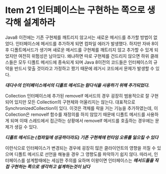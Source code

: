 # Item 21 인터페이스는 구현하는 쪽으로 생각해 설계하라

Java8 이전에는 기존 구현체를 깨트리지 않고서는 새로운 메서드를 추가할 방법이 없었다. 인터페이스에 메서드를 추가하게 되면 컴파일 에러가 발생했다. 하지만 자바 8이후 디폴트메서드가 생기며 새로운 메서드를 구현체를 깨트리지 않고 추가할 수 있게 되었지만 여전히 위험성은 남아있다. 왜냐하면 따로 구현체를 건드리지 않으면 하위 클래스들은 모두 디폴트 메서드에 종속되게 되며 Java 8이전의 코드들은 인터페이스의 규약을 반드시 맞출 것이라고 가정하고 짰기 때문에 레거시 코드에서 문제가 발생할 수 있다. 

*__대다수의 인터페이스에서의 디폴트 메서드는 람다식을 사용하기 위해 추가되었다.__*

Collection 인터페이스에 추가된 removeIf 메서드의 경우 굉장히 범용적으로 잘 구현되어 있지만 모든 Collection의 구현체와 어울리지는 않는다. 대표적으로 SynchronizedCollection이 있다. 이것은 객체를 락을 거는 기능을 추가하였는데, 이 Collection은 removeIf 함수를 재정의를 하지 않았기 때문에 디폴트 메서드를 사용하게 되며 이때 스레드에서 접근하는 상황에서 removeIf 메서드를 호출하는 경우에는 문제가 생길 수 있다.

*__디폴트 메서드는 (컴파일에 성공하더라도) 기존 구현체에 런타임 오류를 일으킬 수 있다__*

이런식으로 인터페이스가 변경되는 경우에 굉장히 많은 클라이언트의 영향을 끼칠 수 있으며 디폴트 메서드로 선언을 해놓을 경우 그 영향도를 파악하기 쉽지 않다. 따라서, 인터페이스를 설계할때에는 세심한 주의를 요하며 이왕이면 인터페이스는 *__메서드들을 직접 구현하는 쪽으로 생각하고 설계하는것이 났다__*

